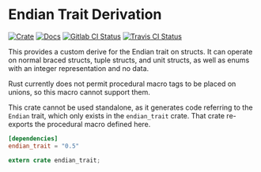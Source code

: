 # Endian Trait Derivation

[![Crate][crate_svg]][crate]
[![Docs][docs_svg]][docs]
[![Gitlab CI Status][gitlab_svg]][gitlab]
[![Travis CI Status][travis_svg]][travis]

This provides a custom derive for the Endian trait on structs. It can operate on
normal braced structs, tuple structs, and unit structs, as well as enums with an
integer representation and no data.

Rust currently does not permit procedural macro tags to be placed on unions, so
this macro cannot support them.

This crate cannot be used standalone, as it generates code referring to the
`Endian` trait, which only exists in the `endian_trait` crate. That crate
re-exports the procedural macro defined here.

```toml
[dependencies]
endian_trait = "0.5"
```

```rust
extern crate endian_trait;
```

[crate]: https://crates.io/crates/endian_trait_derive
[crate_svg]: https://img.shields.io/crates/v/endian_trait_derive.svg
[docs]: https://docs.rs/endian_trait_derive
[docs_svg]: https://docs.rs/endian_trait_derive/badge.svg
[gitlab]: https://gitlab.com/myrrlyn/endian_trait
[gitlab_svg]: https://gitlab.com/myrrlyn/endian_trait/badges/master/build.svg
[travis]: https://travis-ci.org/myrrlyn/endian_trait
[travis_svg]: https://travis-ci.org/myrrlyn/endian_trait.svg?branch=master

